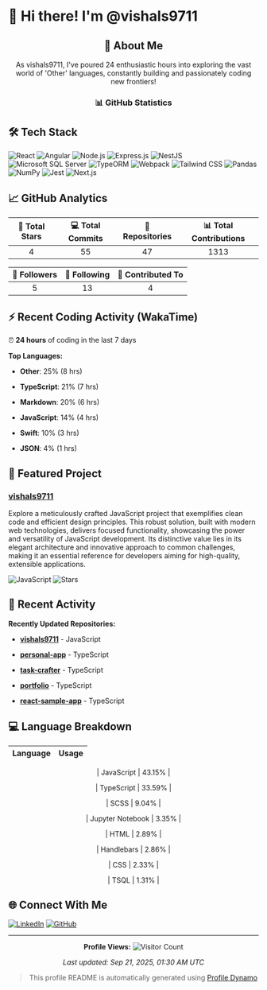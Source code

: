 # 👋 Hi there! I'm @vishals9711

<div align="center">

## 🚀 About Me
As vishals9711, I&#39;ve poured 24 enthusiastic hours into exploring the vast world of &#39;Other&#39; languages, constantly building and passionately coding new frontiers!

### 📊 GitHub Statistics

</div>

## 🛠️ Tech Stack

![React](https://img.shields.io/badge/React-informational?style=flat&logo=react) 
![Angular](https://img.shields.io/badge/Angular-informational?style=flat&logo=angular) 
![Node.js](https://img.shields.io/badge/Node.js-informational?style=flat&logo=nodejs) 
![Express.js](https://img.shields.io/badge/Express.js-informational?style=flat&logo=expressjs) 
![NestJS](https://img.shields.io/badge/NestJS-informational?style=flat&logo=nestjs) 
![Microsoft SQL Server](https://img.shields.io/badge/Microsoft%20SQL%20Server-informational?style=flat&logo=microsoftsqlserver) 
![TypeORM](https://img.shields.io/badge/TypeORM-informational?style=flat&logo=typeorm) 
![Webpack](https://img.shields.io/badge/Webpack-informational?style=flat&logo=webpack) 
![Tailwind CSS](https://img.shields.io/badge/Tailwind%20CSS-informational?style=flat&logo=tailwindcss) 
![Pandas](https://img.shields.io/badge/Pandas-informational?style=flat&logo=pandas) 
![NumPy](https://img.shields.io/badge/NumPy-informational?style=flat&logo=numpy) 
![Jest](https://img.shields.io/badge/Jest-informational?style=flat&logo=jest) 
![Next.js](https://img.shields.io/badge/Next.js-informational?style=flat&logo=nextjs) 

## 📈 GitHub Analytics

<div align="center">

| 🌟 **Total Stars** | 💻 **Total Commits** | 📁 **Repositories** | 📊 **Total Contributions** |
|:------------------:|:-------------------:|:-------------------:|:--------------------------:|
| 4 | 55 | 47 | 1313 |

| 👥 **Followers** | 🎯 **Following** | 🤝 **Contributed To** |
|:---------------:|:----------------:|:-------------------:|
| 5 | 13 | 4 |

</div>


## ⚡ Recent Coding Activity (WakaTime)
⏰ **24 hours** of coding in the last 7 days

**Top Languages:**

- **Other**: 25% (8 hrs)

- **TypeScript**: 21% (7 hrs)

- **Markdown**: 20% (6 hrs)

- **JavaScript**: 14% (4 hrs)

- **Swift**: 10% (3 hrs)

- **JSON**: 4% (1 hrs)



## 🚀 Featured Project
### **[vishals9711](https://github.com/vishals9711/vishals9711)**
Explore a meticulously crafted JavaScript project that exemplifies clean code and efficient design principles. This robust solution, built with modern web technologies, delivers focused functionality, showcasing the power and versatility of JavaScript development. Its distinctive value lies in its elegant architecture and innovative approach to common challenges, making it an essential reference for developers aiming for high-quality, extensible applications.

![JavaScript](https://img.shields.io/badge/JavaScript-informational?style=flat&logo=javascript)
![Stars](https://img.shields.io/badge/Stars-0-yellow?style=flat)

## 📝 Recent Activity

**Recently Updated Repositories:**

- **[vishals9711](https://github.com/vishals9711/vishals9711)** - JavaScript

- **[personal-app](https://github.com/vishals9711/personal-app)** - TypeScript

- **[task-crafter](https://github.com/vishals9711/task-crafter)** - TypeScript

- **[portfolio](https://github.com/vishals9711/portfolio)** - TypeScript

- **[react-sample-app](https://github.com/vishals9711/react-sample-app)** - TypeScript



## 💻 Language Breakdown

<div align="center">

| Language | Usage |
|:---------:|------:|

| JavaScript | 43.15% |

| TypeScript | 33.59% |

| SCSS | 9.04% |

| Jupyter Notebook | 3.35% |

| HTML | 2.89% |

| Handlebars | 2.86% |

| CSS | 2.33% |

| TSQL | 1.31% |


</div>

## 🌐 Connect With Me
[![LinkedIn](https://img.shields.io/badge/LinkedIn-0077B5?style=flat&logo=linkedin&logoColor=white)](https://linkedin.com/in/vishals9711)
[![GitHub](https://img.shields.io/badge/GitHub-100000?style=flat&logo=github&logoColor=white)](https://github.com/vishals9711)

---

<div align="center">

**Profile Views:** ![Visitor Count](https://komarev.com/ghpvc/?username=vishals9711&color=blue)

*Last updated: Sep 21, 2025, 01:30 AM UTC*

> This profile README is automatically generated using [Profile Dynamo](https://github.com/vishals9711/profile-dynamo)

</div>

<!-- Proudly created with Profile Dynamo -->
